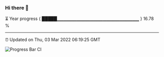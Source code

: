 ### Hi there 👋

⏳ Year progress { █████▁▁▁▁▁▁▁▁▁▁▁▁▁▁▁▁▁▁▁▁▁▁▁▁▁ } 16.78 %

---

⏰ Updated on Thu, 03 Mar 2022 06:19:25 GMT

![Progress Bar CI](https://github.com/liununu/liununu/workflows/Progress%20Bar%20CI/badge.svg)
